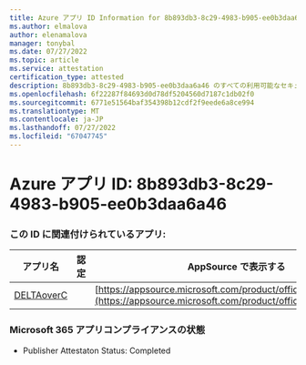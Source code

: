 ```yaml
---
title: Azure アプリ ID Information for 8b893db3-8c29-4983-b905-ee0b3daa6a46
ms.author: elmalova
author: elenamalova
manager: tonybal
ms.date: 07/27/2022
ms.topic: article
ms.service: attestation
certification_type: attested
description: 8b893db3-8c29-4983-b905-ee0b3daa6a46 のすべての利用可能なセキュリティとコンプライアンス情報。
ms.openlocfilehash: 6f22287f84693d0d78df5204560d7187c1db02f0
ms.sourcegitcommit: 6771e51564baf354398b12cdf2f9eede6a8ce994
ms.translationtype: MT
ms.contentlocale: ja-JP
ms.lasthandoff: 07/27/2022
ms.locfileid: "67047745"
---
```

# <a name="azure-app-id-8b893db3-8c29-4983-b905-ee0b3daa6a46"></a>Azure アプリ ID: 8b893db3-8c29-4983-b905-ee0b3daa6a46


### <a name="apps-associated-with-this-id"></a>この ID に関連付けられているアプリ:
| **アプリ名** | **認定** | **AppSource で表示する** |
|--------------|---------------|-----------------------|
| [DELTAoverC](../forward/WA200003286.md) |  | [https://appsource.microsoft.com/product/office/WA200003286](https://appsource.microsoft.com/product/office/WA200003286) |

### <a name="microsoft-365-app-compliance-status"></a>Microsoft 365 アプリコンプライアンスの状態
- Publisher Attestaton Status: Completed
